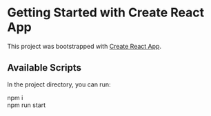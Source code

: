 # Getting Started with Create React App

This project was bootstrapped with [Create React App](https://github.com/facebook/create-react-app).

## Available Scripts

In the project directory, you can run:

npm i <br>
npm run start
